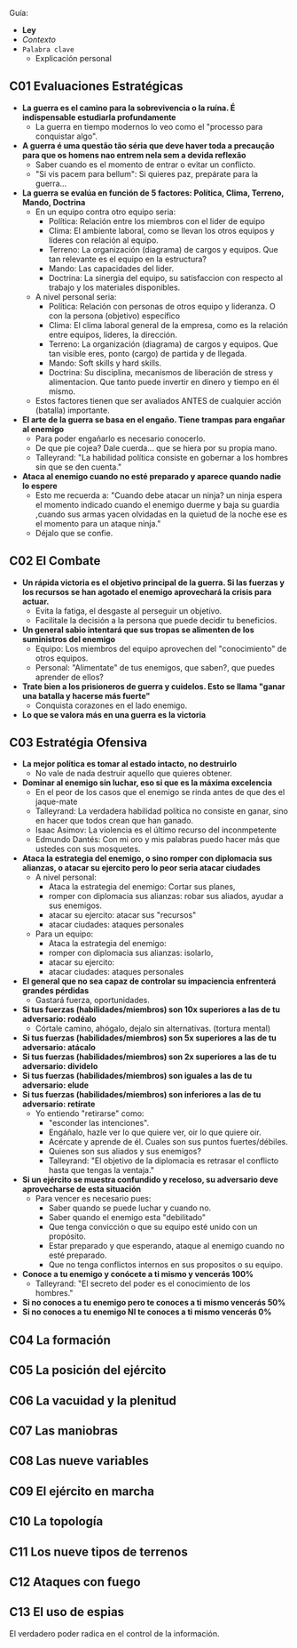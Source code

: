 Guía:
- **Ley**
- *Contexto*
- `Palabra clave`
  - Explicación personal

## C01 Evaluaciones Estratégicas

- **La guerra es el camino para la sobrevivencia o la ruína. É indispensable estudiarla profundamente**
  - La guerra en tiempo modernos lo veo como el "processo para conquistar algo". 
- **A guerra é uma questão tão séria que deve haver toda a precaução para que os homens nao entrem nela sem a devida reflexão**
  - Saber cuando es el momento de entrar o evitar un conflicto.
  - "Si vis pacem para bellum": Si quieres paz, prepárate para la guerra...
- **La guerra se evalúa en función de 5 factores: Política, Clima, Terreno, Mando, Doctrina**
  - En un equipo contra otro equipo seria:
    - Política: Relación entre los miembros con el lider de equipo
    - Clima: El ambiente laboral, como se llevan los otros equipos y líderes con relación al equipo. 
    - Terreno: La organización (diagrama) de cargos y equipos. Que tan relevante es el equipo en la estructura?
    - Mando: Las capacidades del lider.
    - Doctrina: La sinergia del equipo, su satisfaccion con respecto al trabajo y los materiales disponibles.
  - A nivel personal seria:
    - Política: Relación con personas de otros equipo y lideranza. O con la persona (objetivo) específico
    - Clima: El clima laboral general de la empresa, como es la relación entre equipos, lideres, la dirección. 
    - Terreno: La organización (diagrama) de cargos y equipos. Que tan visible eres, ponto (cargo) de partida y de llegada.
    - Mando: Soft skills y hard skills.
    - Doctrina: Su disciplina, mecanismos de liberación de stress y alimentacion. Que tanto puede invertir en dinero y tiempo en él mismo.
  - Estos factores tienen que ser avaliados ANTES de cualquier acción (batalla) importante. 
- **El arte de la guerra se basa en el engaño. Tiene trampas para engañar al enemigo**
  - Para poder engañarlo es necesario conocerlo.    
  - De que pie cojea? Dale cuerda... que se hiera por su propia mano.
  - Talleyrand: "La habilidad política consiste en gobernar a los hombres sin que se den cuenta."
- **Ataca al enemigo cuando no esté preparado y aparece quando nadie lo espere**
  - Esto me recuerda a: "Cuando debe atacar un ninja? un ninja espera el momento indicado cuando el enemigo duerme y baja su guardia ,cuando sus armas yacen olvidadas en la quietud de la noche ese es el momento para un ataque ninja."
  - Déjalo que se confie.
  
## C02 El Combate
- **Un rápida victoria es el objetivo principal de la guerra. Si las fuerzas y los recursos se han agotado el enemigo aprovechará la crisis para actuar.**
  - Evita la fatiga, el desgaste al perseguir un objetivo.
  - Facilitale la decisión a la persona que puede decidir tu beneficios.
- **Un general sabio intentará que sus tropas se alimenten de los suministros del enemigo**
  - Equipo: Los miembros del equipo aprovechen del "conocimiento" de otros equipos.
  - Personal: "Alimentate" de tus enemigos, que saben?, que puedes aprender de ellos? 
- **Trate bien a los prisioneros de guerra y cuidelos. Esto se llama "ganar una batalla y hacerse más fuerte"**
  - Conquista corazones en el lado enemigo.
- **Lo que se valora más en una guerra es la victoria**
  
## C03 Estratégia Ofensiva
- **La mejor política es tomar al estado intacto, no destruirlo**
  - No vale de nada destruir aquello que quieres obtener.   
- **Dominar al enemigo sin luchar, eso si que es la máxima excelencia**
  - En el peor de los casos que el enemigo se rinda antes de que des el jaque-mate
  - Talleyrand: La verdadera habilidad política no consiste en ganar, sino en hacer que todos crean que han ganado.
  - Isaac Asimov: La violencia es el último recurso del inconmpetente
  - Edmundo Dantés: Con mi oro y mis palabras puedo hacer más que ustedes con sus mosquetes.
- **Ataca la estrategia del enemigo, o sino romper con diplomacia sus alianzas, o atacar su ejercito pero lo peor seria atacar ciudades**
  - A nivel personal:
    - Ataca la estrategia del enemigo: Cortar sus planes, 
    - romper con diplomacia sus alianzas: robar sus aliados, ayudar a sus enemigos.
    - atacar su ejercito: atacar sus "recursos"
    - atacar ciudades: ataques personales
  - Para un equipo: 
    - Ataca la estrategia del enemigo:
    - romper con diplomacia sus alianzas: isolarlo, 
    - atacar su ejercito:
    - atacar ciudades: ataques personales
- **El general que no sea capaz de controlar su impaciencia enfrenterá grandes pérdidas**
  - Gastará fuerza, oportunidades.
- **Si tus fuerzas (habilidades/miembros) son 10x superiores a las de tu adversario: rodéalo**
  - Córtale camino, ahógalo, dejalo sin alternativas. (tortura mental)
- **Si tus fuerzas (habilidades/miembros) son 5x superiores a las de tu adversario: atácalo**
- **Si tus fuerzas (habilidades/miembros) son 2x superiores a las de tu adversario: dividelo**
- **Si tus fuerzas (habilidades/miembros) son iguales a las de tu adversario: elude**
- **Si tus fuerzas (habilidades/miembros) son inferiores a las de tu adversario: retírate**
  - Yo entiendo "retirarse" como:
    - "esconder las intenciones". 
    - Engáñalo, hazle ver lo que quiere ver, oir lo que quiere oir. 
    - Acércate y aprende de él. Cuales son sus puntos fuertes/débiles. 
    - Quienes son sus aliados y sus enemigos?
    - Talleyrand: "El objetivo de la diplomacia es retrasar el conflicto hasta que tengas la ventaja."
- **Si un ejército se muestra confundido y receloso, su adversario deve aprovecharse de esta situación**
  - Para vencer es necesario pues:
    - Saber quando se puede luchar y cuando no.
    - Saber quando el enemigo esta "debilitado"
    - Que tenga convicción o que su equipo esté unido con un propósito.
    - Estar preparado y que esperando, ataque al enemigo cuando no esté preparado.
    - Que no tenga conflictos internos en sus propositos o su equipo.
- **Conoce a tu enemigo y conócete a ti mismo y vencerás 100%**
  - Talleyrand: "El secreto del poder es el conocimiento de los hombres."
- **Si no conoces a tu enemigo pero te conoces a ti mismo vencerás 50%**
- **Si no conoces a tu enemigo NI te conoces a ti mismo vencerás 0%**

## C04 La formación
## C05 La posición del ejército
## C06 La vacuidad y la plenitud
## C07 Las maniobras
## C08 Las nueve variables
## C09 El ejército en marcha
## C10 La topología
## C11 Los nueve tipos de terrenos
## C12 Ataques con fuego
## C13 El uso de espias

El verdadero poder radica en el control de la información.

